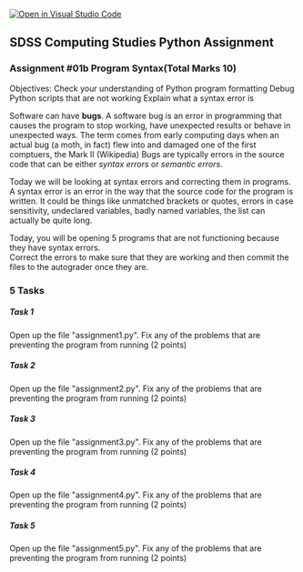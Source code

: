 [![Open in Visual Studio Code](https://classroom.github.com/assets/open-in-vscode-f059dc9a6f8d3a56e377f745f24479a46679e63a5d9fe6f495e02850cd0d8118.svg)](https://classroom.github.com/online_ide?assignment_repo_id=5664110&assignment_repo_type=AssignmentRepo)
## SDSS Computing Studies Python Assignment
### Assignment #01b Program Syntax(Total Marks 10)

Objectives:
Check your understanding of Python program formatting
Debug Python scripts that are not working
Explain what a syntax error is

Software can have **bugs**.  A software bug is an error in programming that causes the program to
stop working, have unexpected results or behave in unexpected ways.  The term comes from early computing days
when an actual bug (a moth, in fact) flew into and damaged one of the first comptuers, the Mark II (Wikipedia)
Bugs are typically errors in the source code that can be either *syntax errors* or *semantic errors*.

Today we will be looking at syntax errors and correcting them in programs.
A syntax error is an error in the way that the source code for the program is written.  It could be things like
unmatched brackets or quotes, errors in case sensitivity, undeclared variables, badly named variables, the list
can actually be quite long.

Today, you will be opening 5 programs that are not functioning because they have syntax errors.  
Correct the errors to make sure that they are working and then commit the files to the autograder once they are.

### 5 Tasks

##### Task 1
Open up the file "assignment1.py".  Fix any of the problems that are preventing the program from running
(2 points) 

##### Task 2
Open up the file "assignment2.py".  Fix any of the problems that are preventing the program from running
(2 points) 

##### Task 3
Open up the file "assignment3.py".  Fix any of the problems that are preventing the program from running
(2 points) 

##### Task 4
Open up the file "assignment4.py".  Fix any of the problems that are preventing the program from running
(2 points) 

##### Task 5
Open up the file "assignment5.py".  Fix any of the problems that are preventing the program from running
(2 points) 

